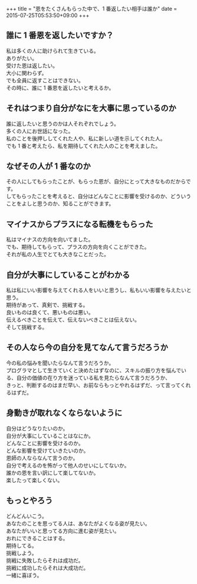 +++
title = "恩をたくさんもらった中で、1 番返したい相手は誰か"
date = 2015-07-25T05:53:50+09:00
+++

## 誰に 1 番恩を返したいですか？

私は多くの人に助けられて生きている。  
ありがたい。  
受けた恩は返したい。  
大小に関わらず。  
でも全員に返すことはできない。  
その時に、誰に 1 番恩を返したいと考えるか。

## それはつまり自分がなにを大事に思っているのか

誰に返したいと思うのかは人それぞれでしょう。  
多くの人にお世話になった。  
私のことを後押ししてくれた人や、私に新しい道を示してくれた人。  
でも 1 番と考えたら、私を期待してくれた人のことを考えました。

## なぜその人が 1 番なのか

その人にしてもらったことが、もらった恩が、自分にとって大きなものだからです。  
してもらったことを考えると、自分はどんなことに影響を受けるのか、どういうことをよしと思うのか、知ることができます。

## マイナスからプラスになる転機をもらった

私はマイナスの方向を向いてました。  
でも、期待してもらって、プラスの方向を向くことができた。  
それが私の人生でとても大きなことだった。

## 自分が大事にしていることがわかる

私は私にいい影響を与えてくれる人をいいと思うし、私もいい影響を与えたいと思う。  
期待があって、真剣で、挑戦する。  
良いものは良くて、悪いものは悪い。  
伝えるべきことを伝えて、伝えないべきことは伝えない。  
そして挑戦する。

## その人なら今の自分を見てなんて言うだろうか

今の私の悩みを聞いたらなんて言うだろうか。  
プログラマとして生きていくと決めたはずなのに、スキルの振り方を悩んでいる、自分の価値の在り方を迷っている私を見たらなんて言うだろうか、  
きっと、判断するのはまだ早い、お前ならもっとやれるはずだ、って言ってくれるはずだ。

## 身動きが取れなくならないように

自分はどうなりたいのか。  
自分が大事にしていることはなにか。  
どんなことに影響を受けるのか。  
どんな影響を受けていきたいのか。  
恩師の人ならなんて言うのか。  
自分で考えるのを怖がって他人のせいにしてないか。  
誰かの恩を言い訳にして楽してないか。  
楽したって楽しくない。

## もっとやろう

どんどんいこう。  
あなたのことを思ってる人は、あなたがよくなる姿が見たい。  
あなたがいいと思ってる方向に進む姿が見たい。  
おれにできることはする。  
期待してる。  
挑戦しよう。  
挑戦に失敗したらそれは成功だ。  
挑戦に成功したらそれは大成功だ。  
一緒に喜ぼう。
